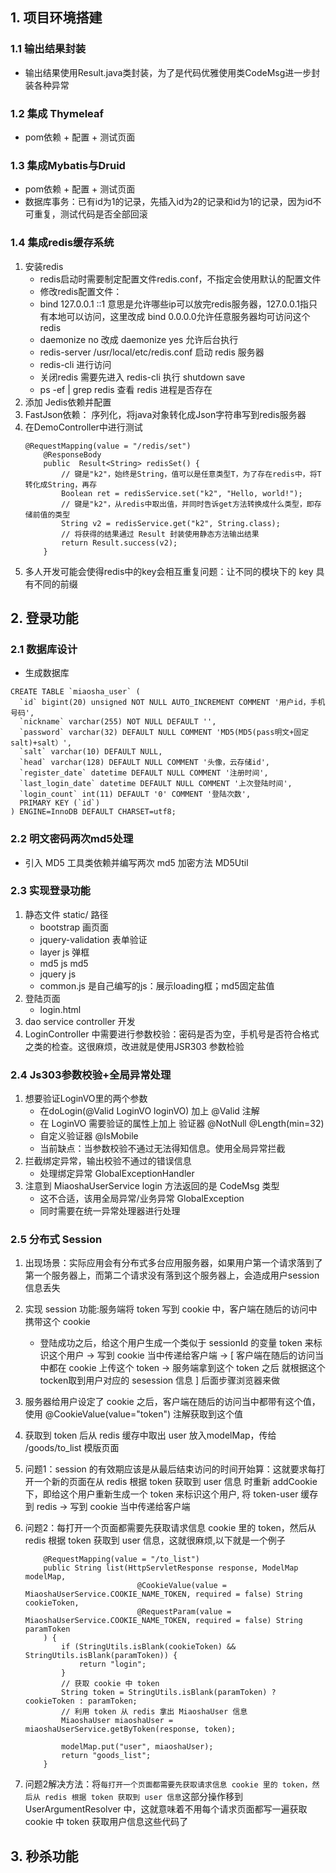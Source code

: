 ## 1. 项目环境搭建
### 1.1 输出结果封装
- 输出结果使用Result.java类封装，为了是代码优雅使用类CodeMsg进一步封装各种异常

### 1.2 集成 Thymeleaf
- pom依赖 + 配置 + 测试页面

### 1.3 集成Mybatis与Druid
- pom依赖 + 配置 + 测试页面
- 数据库事务：已有id为1的记录，先插入id为2的记录和id为1的记录，因为id不可重复，测试代码是否全部回滚

### 1.4 集成redis缓存系统
1. 安装redis
    - redis启动时需要制定配置文件redis.conf，不指定会使用默认的配置文件
    - 修改redis配置文件：
    - bind 127.0.0.1 ::1 意思是允许哪些ip可以放完redis服务器，127.0.0.1指只有本地可以访问，这里改成 bind 0.0.0.0允许任意服务器均可访问这个redis
    - daemonize no 改成 daemonize yes 允许后台执行
    - redis-server /usr/local/etc/redis.conf      启动 redis 服务器
    - redis-cli 进行访问
    - 关闭redis 需要先进入 redis-cli 执行 shutdown save
    - ps -ef | grep redis 查看 redis 进程是否存在
2. 添加 Jedis依赖并配置
3. FastJson依赖： 序列化，将java对象转化成Json字符串写到redis服务器
4. 在DemoController中进行测试
    ```
    @RequestMapping(value = "/redis/set")
        @ResponseBody
        public  Result<String> redisSet() {
            // 键是"k2"，始终是String，值可以是任意类型T，为了存在redis中，将T转化成String，再存
            Boolean ret = redisService.set("k2", "Hello, world!");
            // 键是"k2"，从redis中取出值，并同时告诉get方法转换成什么类型，即存储前值的类型
            String v2 = redisService.get("k2", String.class);
            // 将获得的结果通过 Result 封装使用静态方法输出结果
            return Result.success(v2);
        }
    ```
5. 多人开发可能会使得redis中的key会相互重复问题：让不同的模块下的 key 具有不同的前缀

## 2. 登录功能
### 2.1 数据库设计
- 生成数据库
```
CREATE TABLE `miaosha_user` (
  `id` bigint(20) unsigned NOT NULL AUTO_INCREMENT COMMENT '用户id，手机号码',
  `nickname` varchar(255) NOT NULL DEFAULT '',
  `password` varchar(32) DEFAULT NULL COMMENT 'MD5(MD5(pass明文+固定salt)+salt）',
  `salt` varchar(10) DEFAULT NULL,
  `head` varchar(128) DEFAULT NULL COMMENT '头像，云存储id',
  `register_date` datetime DEFAULT NULL COMMENT '注册时间',
  `last_login_date` datetime DEFAULT NULL COMMENT '上次登陆时间',
  `login_count` int(11) DEFAULT '0' COMMENT '登陆次数',
  PRIMARY KEY (`id`)
) ENGINE=InnoDB DEFAULT CHARSET=utf8;
```
### 2.2 明文密码两次md5处理
- 引入 MD5 工具类依赖并编写两次 md5 加密方法 MD5Util

### 2.3 实现登录功能
1. 静态文件 static/ 路径
    - bootstrap 画页面
    - jquery-validation 表单验证
    - layer js 弹框
    - md5 js md5
    - jquery js
    - common.js 是自己编写的js：展示loading框；md5固定盐值
2. 登陆页面 
    - login.html 
3. dao service controller 开发
4. LoginController 中需要进行参数校验：密码是否为空，手机号是否符合格式 之类的检查。这很麻烦，改进就是使用JSR303 参数检验

### 2.4 Js303参数校验+全局异常处理
1. 想要验证LoginVO里的两个参数
    - 在doLogin(@Valid LoginVO loginVO) 加上 @Valid 注解
    - 在 LoginVO 需要验证的属性上加上 验证器 @NotNull  @Length(min=32)
    - 自定义验证器 @IsMobile 
    - 当前缺点：当参数校验不通过无法得知信息。使用全局异常拦截
2. 拦截绑定异常，输出校验不通过的错误信息
    - 处理绑定异常 GlobalExceptionHandler
3. 注意到 MiaoshaUserService login 方法返回的是 CodeMsg 类型
    - 这不合适，该用全局异常/业务异常 GlobalException
    - 同时需要在统一异常处理器进行处理
    
### 2.5 分布式 Session
1. 出现场景：实际应用会有分布式多台应用服务器，如果用户第一个请求落到了第一个服务器上，而第二个请求没有落到这个服务器上，会造成用户session信息丢失
2. 实现 session 功能:服务端将 token 写到 cookie 中，客户端在随后的访问中携带这个 cookie
    - 登陆成功之后，给这个用户生成一个类似于 sessionId 的变量 token 来标识这个用户 -> 写到
    cookie 当中传递给客户端 -> [ 客户端在随后的访问当中都在 cookie 上传这个 token -> 服务端拿到这个 token 之后
    就根据这个tocken取到用户对应的 sesession 信息 ] 后面步骤浏览器来做
3. 服务器给用户设定了 cookie 之后，客户端在随后的访问当中都带有这个值，使用 @CookieValue(value="token") 注解获取到这个值
4. 获取到 token 后从 redis 缓存中取出 user 放入modelMap，传给 /goods/to_list 模版页面
5. 问题1：session 的有效期应该是从最后结束访问的时间开始算：这就要求每打开一个新的页面在从 redis 根据 token 获取到 user 信息
   时重新 addCookie 下，即给这个用户重新生成一个 token 来标识这个用户, 将 token-user 缓存到 redis -> 写到 cookie 当中传递给客户端
6. 问题2：每打开一个页面都需要先获取请求信息 cookie 里的 token，然后从 redis 根据 token 获取到 user 信息，这就很麻烦,以下就是一个例子

    ```
        @RequestMapping(value = "/to_list")
        public String list(HttpServletResponse response, ModelMap modelMap,
                             @CookieValue(value = MiaoshaUserService.COOKIE_NAME_TOKEN, required = false) String cookieToken,
                             @RequestParam(value = MiaoshaUserService.COOKIE_NAME_TOKEN, required = false) String paramToken
        ) {
            if (StringUtils.isBlank(cookieToken) && StringUtils.isBlank(paramToken)) {
                return "login";
            }
            // 获取 cookie 中 token
            String token = StringUtils.isBlank(paramToken) ? cookieToken : paramToken;
            // 利用 token 从 redis 拿出 MiaoshaUser 信息
            MiaoshaUser miaoshaUser = miaoshaUserService.getByToken(response, token);
    
            modelMap.put("user", miaoshaUser);
            return "goods_list";
        }
    ```
7. 问题2解决方法：将`每打开一个页面都需要先获取请求信息 cookie 里的 token，然后从 redis 根据 token 获取到 user 信息`这部分操作移到
   UserArgumentResolver 中，这就意味着不用每个请求页面都写一遍获取 cookie 中 token 获取用户信息这些代码了
   
## 3. 秒杀功能






















